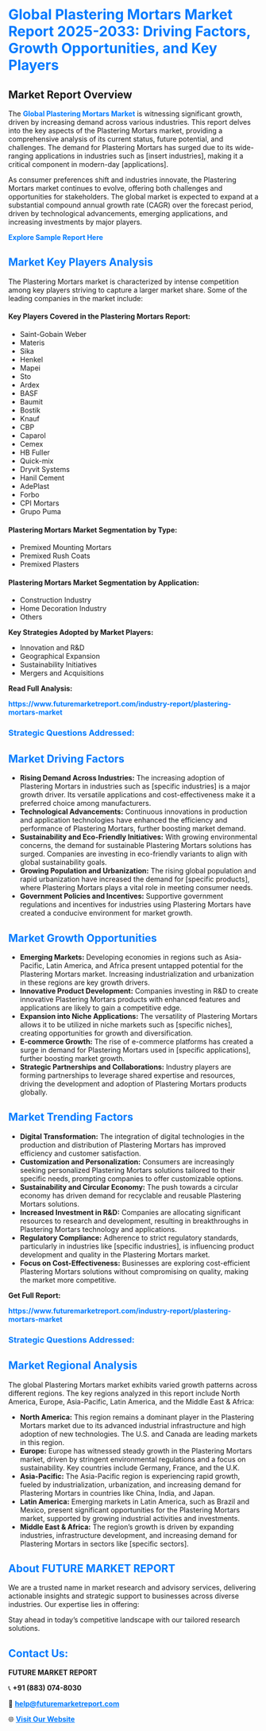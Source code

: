 <h1 style="color: #007BFF;">Global Plastering Mortars Market Report 2025-2033: Driving Factors, Growth Opportunities, and Key Players</h1>

<section id="overview">
<h2>Market Report Overview</h2>
<p>The <a href="https://www.futuremarketreport.com/industry-report/plastering-mortars-market" style="color: #007BFF; text-decoration: none;"><strong>Global Plastering Mortars Market</strong></a> is witnessing significant growth, driven by increasing demand across various industries. This report delves into the key aspects of the Plastering Mortars market, providing a comprehensive analysis of its current status, future potential, and challenges. The demand for Plastering Mortars has surged due to its wide-ranging applications in industries such as [insert industries], making it a critical component in modern-day [applications].</p>
<p>As consumer preferences shift and industries innovate, the Plastering Mortars market continues to evolve, offering both challenges and opportunities for stakeholders. The global market is expected to expand at a substantial compound annual growth rate (CAGR) over the forecast period, driven by technological advancements, emerging applications, and increasing investments by major players.</p>
</section>

<section id="overview">
<p><a href="https://www.futuremarketreport.com/request-sample/reportId=58782" style="color: #007BFF; text-decoration: none;"><strong>Explore Sample Report Here</strong></a></p>
</section>

<section id="key-players">
<h2 style="color: #007BFF;">Market Key Players Analysis</h2>
<p>The Plastering Mortars market is characterized by intense competition among key players striving to capture a larger market share. Some of the leading companies in the market include:</p>
<h4>Key Players Covered in the Plastering Mortars Report:</h4>
<ul><li>Saint-Gobain Weber</li><li>Materis</li><li>Sika</li><li>Henkel</li><li>Mapei</li><li>Sto</li><li>Ardex</li><li>BASF</li><li>Baumit</li><li>Bostik</li><li>Knauf</li><li>CBP</li><li>Caparol</li><li>Cemex</li><li>HB Fuller</li><li>Quick-mix</li><li>Dryvit Systems</li><li>Hanil Cement</li><li>AdePlast</li><li>Forbo</li><li>CPI Mortars</li><li>Grupo Puma</li></ul>
<h4>Plastering Mortars Market Segmentation by Type:</h4>
<ul><li>Premixed Mounting Mortars</li><li>Premixed Rush Coats</li><li>Premixed Plasters</li></ul>

<h4>Plastering Mortars Market Segmentation by Application:</h4>
<ul><li>Construction Industry</li><li>Home Decoration Industry</li><li>Others</li></ul>
<p><strong>Key Strategies Adopted by Market Players:</strong></p>
<ul>
<li>Innovation and R&D</li>
<li>Geographical Expansion</li>
<li>Sustainability Initiatives</li>
<li>Mergers and Acquisitions</li>
</ul>
</section>

<section>
<p><strong>Read Full Analysis: </strong></p><a href="https://www.futuremarketreport.com/industry-report/plastering-mortars-market" style="color: #007BFF; text-decoration: none;"><strong>https://www.futuremarketreport.com/industry-report/plastering-mortars-market</strong></a>
<h3 style="color: #007BFF;">Strategic Questions Addressed:</h3>
</section>

<section id="driving-factors">
<h2 style="color: #007BFF;">Market Driving Factors</h2>
<ul>
<li><strong>Rising Demand Across Industries:</strong> The increasing adoption of Plastering Mortars in industries such as [specific industries] is a major growth driver. Its versatile applications and cost-effectiveness make it a preferred choice among manufacturers.</li>
<li><strong>Technological Advancements:</strong> Continuous innovations in production and application technologies have enhanced the efficiency and performance of Plastering Mortars, further boosting market demand.</li>
<li><strong>Sustainability and Eco-Friendly Initiatives:</strong> With growing environmental concerns, the demand for sustainable Plastering Mortars solutions has surged. Companies are investing in eco-friendly variants to align with global sustainability goals.</li>
<li><strong>Growing Population and Urbanization:</strong> The rising global population and rapid urbanization have increased the demand for [specific products], where Plastering Mortars plays a vital role in meeting consumer needs.</li>
<li><strong>Government Policies and Incentives:</strong> Supportive government regulations and incentives for industries using Plastering Mortars have created a conducive environment for market growth.</li>
</ul>
</section>

<section id="growth-opportunities">
<h2 style="color: #007BFF;">Market Growth Opportunities</h2>
<ul>
<li><strong>Emerging Markets:</strong> Developing economies in regions such as Asia-Pacific, Latin America, and Africa present untapped potential for the Plastering Mortars market. Increasing industrialization and urbanization in these regions are key growth drivers.</li>
<li><strong>Innovative Product Development:</strong> Companies investing in R&D to create innovative Plastering Mortars products with enhanced features and applications are likely to gain a competitive edge.</li>
<li><strong>Expansion into Niche Applications:</strong> The versatility of Plastering Mortars allows it to be utilized in niche markets such as [specific niches], creating opportunities for growth and diversification.</li>
<li><strong>E-commerce Growth:</strong> The rise of e-commerce platforms has created a surge in demand for Plastering Mortars used in [specific applications], further boosting market growth.</li>
<li><strong>Strategic Partnerships and Collaborations:</strong> Industry players are forming partnerships to leverage shared expertise and resources, driving the development and adoption of Plastering Mortars products globally.</li>
</ul>
</section>

<section id="trending-factors">
<h2 style="color: #007BFF;">Market Trending Factors</h2>
<ul>
<li><strong>Digital Transformation:</strong> The integration of digital technologies in the production and distribution of Plastering Mortars has improved efficiency and customer satisfaction.</li>
<li><strong>Customization and Personalization:</strong> Consumers are increasingly seeking personalized Plastering Mortars solutions tailored to their specific needs, prompting companies to offer customizable options.</li>
<li><strong>Sustainability and Circular Economy:</strong> The push towards a circular economy has driven demand for recyclable and reusable Plastering Mortars solutions.</li>
<li><strong>Increased Investment in R&D:</strong> Companies are allocating significant resources to research and development, resulting in breakthroughs in Plastering Mortars technology and applications.</li>
<li><strong>Regulatory Compliance:</strong> Adherence to strict regulatory standards, particularly in industries like [specific industries], is influencing product development and quality in the Plastering Mortars market.</li>
<li><strong>Focus on Cost-Effectiveness:</strong> Businesses are exploring cost-efficient Plastering Mortars solutions without compromising on quality, making the market more competitive.</li>
</ul>
</section>

<section>
<p><strong>Get Full Report: </strong></p><a href="https://www.futuremarketreport.com/industry-report/plastering-mortars-market" style="color: #007BFF; text-decoration: none;"><strong>https://www.futuremarketreport.com/industry-report/plastering-mortars-market</strong></a>
<h3 style="color: #007BFF;">Strategic Questions Addressed:</h3>
</section>


<section id="regional-analysis">
<h2 style="color: #007BFF;">Market Regional Analysis</h2>
<p>The global Plastering Mortars market exhibits varied growth patterns across different regions. The key regions analyzed in this report include North America, Europe, Asia-Pacific, Latin America, and the Middle East & Africa:</p>
<ul>
<li><strong>North America:</strong> This region remains a dominant player in the Plastering Mortars market due to its advanced industrial infrastructure and high adoption of new technologies. The U.S. and Canada are leading markets in this region.</li>
<li><strong>Europe:</strong> Europe has witnessed steady growth in the Plastering Mortars market, driven by stringent environmental regulations and a focus on sustainability. Key countries include Germany, France, and the U.K.</li>
<li><strong>Asia-Pacific:</strong> The Asia-Pacific region is experiencing rapid growth, fueled by industrialization, urbanization, and increasing demand for Plastering Mortars in countries like China, India, and Japan.</li>
<li><strong>Latin America:</strong> Emerging markets in Latin America, such as Brazil and Mexico, present significant opportunities for the Plastering Mortars market, supported by growing industrial activities and investments.</li>
<li><strong>Middle East & Africa:</strong> The region’s growth is driven by expanding industries, infrastructure development, and increasing demand for Plastering Mortars in sectors like [specific sectors].</li>
</ul>
</section>

<footer>
<h2 style="color: #007BFF;">About FUTURE MARKET REPORT</h2>
<p>We are a trusted name in market research and advisory services, delivering actionable insights and strategic support to businesses across diverse industries. Our expertise lies in offering:</p>

<p>Stay ahead in today’s competitive landscape with our tailored research solutions.</p>

<h2 style="color: #007BFF;">Contact Us:</h2>
<p><strong>FUTURE MARKET REPORT</strong></p>
<p>📞 <strong>+91 (883) 074-8030</strong></p>
<p>📧 <strong><a href="mailto:help@futuremarketreport.com" style="color: #007BFF;">help@futuremarketreport.com</a></strong></p>
<p>🌐 <strong><a href="https://www.futuremarketreport.com/" style="color: #007BFF;">Visit Our Website</a></strong></p>
</footer>